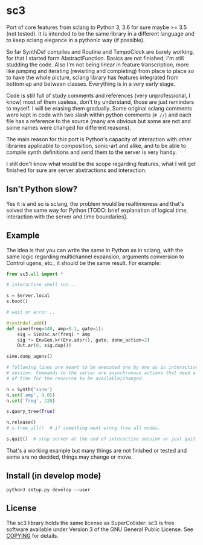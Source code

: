 sc3
===

Port of core features from sclang to Python 3, 3.6 for sure maybe >= 3.5 (not
tested). It is intended to be the same library in a different language and to
keep sclang elegance in a pythonic way (if possible).

So far SynthDef compiles and Routine and TempoClock are barely working, for that
I started form AbstractFunction. Basics are not finished, I'm still studding the
code. Also I'm not being linear in feature transcription, more like jumping and
iterating (revisiting and completing) from place to place so to have the whole
picture, sclang library has features integrated from bottom up and between
classes. Everything is in a very early stage.

Code is still full of study comments and references (very unprofessional, I
know) most of them useless, don't try understand, those are just reminders to
myself. I will be erasing them gradually. Some original sclang comments were
kept in code with two slash within python comments (`# //`) and each file has a
reference to the source (many are obvious but some are not and some names were
changed for different reasons).

The main reason for this port is Python's capacity of interaction with other
libraries applicable to composition, sonic-art and alike, and to be able to
compile synth definitions and send them to the server is very handy.

I still don't know what would be the scope regarding features, what I will get
finished for sure are server abstractions and interaction.

Isn't Python slow?
------------------

Yes it is and so is sclang, the problem would be realtimeness and that's solved
the same way for Python [TODO: brief explanation of logical time, interaction
with the server and time boundaries].

Example
-------

The idea is that you can write the same in Python as in sclang, with the same
logic regarding multichannel expansion, arguments conversion to Control ugens,
etc., it should be the same result. For example:

```python
from sc3.all import *

# interactive shell run...

s = Server.local
s.boot()

# wait or error...

@synthdef.add()
def sine(freq=440, amp=0.1, gate=1):
    sig = SinOsc.ar(freq) * amp
    sig *= EnvGen.kr(Env.adsr(), gate, done_action=2)
    Out.ar(0, sig.dup())

sine.dump_ugens()

# following lines are meant to be executed one by one as in interactive
# session. Commands to the server are asynchronous actions that need a bit
# of time for the resource to be available/changed.

n = Synth('sine')
n.set('amp', 0.05)
n.set('freq', 220)

s.query_tree(True)

n.release()
# s.free_all()  # if something went wrong free all nodes.

s.quit()  # stop server at the end of interactive session or just quit ipython.
```

That's a working example but many things are not finished or tested and some are
no decided, things may change or move.

Install (in develop mode)
-------------------------

```
python3 setup.py develop --user
```

License
-------

The sc3 library holds the same license as SuperCollider: sc3 is free software
available under Version 3 of the GNU General Public License. See
[COPYING](COPYING) for details.
